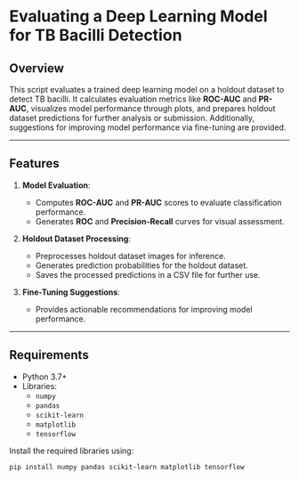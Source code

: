 # Evaluating a Deep Learning Model for TB Bacilli Detection

## Overview

This script evaluates a trained deep learning model on a holdout dataset to detect TB bacilli. It calculates evaluation metrics like **ROC-AUC** and **PR-AUC**, visualizes model performance through plots, and prepares holdout dataset predictions for further analysis or submission. Additionally, suggestions for improving model performance via fine-tuning are provided.

---

## Features

1. **Model Evaluation**:
   - Computes **ROC-AUC** and **PR-AUC** scores to evaluate classification performance.
   - Generates **ROC** and **Precision-Recall** curves for visual assessment.
   
2. **Holdout Dataset Processing**:
   - Preprocesses holdout dataset images for inference.
   - Generates prediction probabilities for the holdout dataset.
   - Saves the processed predictions in a CSV file for further use.

3. **Fine-Tuning Suggestions**:
   - Provides actionable recommendations for improving model performance.

---

## Requirements

- Python 3.7+
- Libraries:
  - `numpy`
  - `pandas`
  - `scikit-learn`
  - `matplotlib`
  - `tensorflow`

Install the required libraries using:
```bash
pip install numpy pandas scikit-learn matplotlib tensorflow
